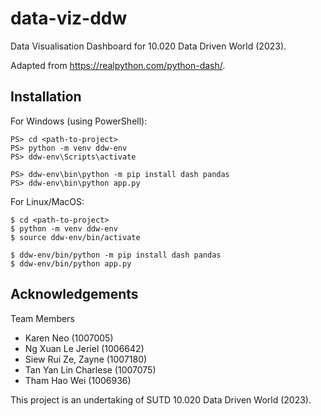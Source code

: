 # data-viz-ddw

Data Visualisation Dashboard for 10.020 Data Driven World (2023).

Adapted from https://realpython.com/python-dash/.

## Installation

For Windows (using PowerShell):

```
PS> cd <path-to-project>
PS> python -m venv ddw-env
PS> ddw-env\Scripts\activate

PS> ddw-env\bin\python -m pip install dash pandas
PS> ddw-env\bin\python app.py
```

For Linux/MacOS:

```
$ cd <path-to-project>
$ python -m venv ddw-env
$ source ddw-env/bin/activate

$ ddw-env/bin/python -m pip install dash pandas
$ ddw-env/bin/python app.py
```

## Acknowledgements

Team Members

- Karen Neo (1007005)
- Ng Xuan Le Jeriel (1006642)
- Siew Rui Ze, Zayne (1007180)
- Tan Yan Lin Charlese (1007075)
- Tham Hao Wei (1006936)

This project is an undertaking of SUTD 10.020 Data Driven World (2023).